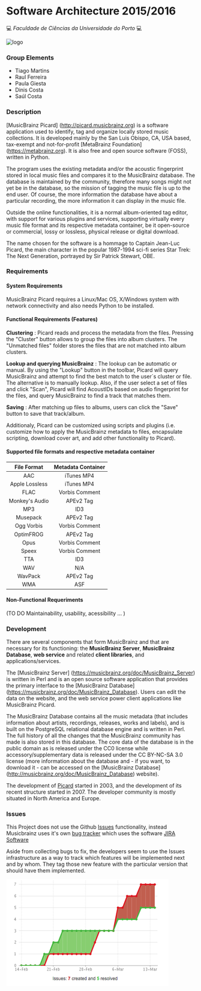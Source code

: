 # Software Architecture 2015/2016

:computer: *Faculdade de Ciências da Universidade do Porto* :computer:

![logo](https://picard.musicbrainz.org/static/img/picard-icon-large.svg)

### Group Elements
- Tiago Martins
- Raul Ferreira
- Paula Giesta
- Dinis Costa
- Saúl Costa

### Description
[MusicBrainz Picard] (http://picard.musicbrainz.org) is a software application used to identify, tag and organize locally stored music collections. It is developed mainly by the San Luis Obispo, CA, USA based, tax-exempt and not-for-profit [MetaBrainz Foundation] (https://metabrainz.org). It is also free and open source software (FOSS), written in Python.

The program uses the existing metadata and/or the acoustic fingerprint stored in local music files and compares it to the MusicBrainz database. The database is maintained by the community, therefore many songs might not yet be in the database, so the mission of tagging the music file is up to the end user. Of course, the more information the database have about a particular recording, the more information it can display in the music file.

Outside the online functionalities, it is a normal album-oriented tag editor, with support for various plugins and services, supporting virtually every music file format and its respective metadata container, be it open-source or commercial, lossy or lossless, physical release or digital download.

The name chosen for the software is a hommage to Captain Jean-Luc Picard, the main character in the popular 1987-1994 sci-fi series Star Trek: The Next Generation, portrayed by Sir Patrick Stewart, OBE.


### Requirements
#### System Requirements

MusicBrainz Picard requires a Linux/Mac OS, X/Windows system with network connectivity and also needs Python to be installed.

#### Functional Requirements (Features)

**Clustering** : 
Picard reads and process the metadata from the files. Pressing the "Cluster" button allows to group the files into album clusters. The "Unmatched files" folder stores the files that are not matched into album clusters.

**Lookup and querying MusicBrainz** : 
The lookup can be automatic or manual. By using the "Lookup" button in the toolbar, Picard will query MusicBrainz and attempt to find the best match to the user´s cluster or file. The alternative is to manually lookup. Also, if the user select a set of files and click "Scan", Picard will find AcoustIDs based on audio fingerprint for the files, and query MusicBrainz to find a track that matches them. 

**Saving** : 
After matching up files to albums, users can click the "Save" button to save that track/album. 

Additionaly, Picard can be customized using scripts and plugins (i.e. customize how to apply the MusicBrainz metadata to files, encapsulate scripting, download cover art, and add other functionality to Picard).

#### Supported file formats and respective metadata container
|File Format|Metadata Container|
|  :---:      |  :---:      |
|AAC|iTunes MP4|
|Apple Lossless|iTunes MP4|
|FLAC|Vorbis Comment|
|Monkey's Audio|APEv2 Tag|
|MP3|ID3|
|Musepack|APEv2 Tag|
|Ogg Vorbis|Vorbis Comment|
|OptimFROG|APEv2 Tag|
|Opus|Vorbis Comment|
|Speex|Vorbis Comment|
|TTA|ID3|
|WAV|N/A|
|WavPack|APEv2 Tag|
|WMA|ASF|

#### Non-Functional Requeriments
(TO DO 
Maintainability, usability, acessibility ... )


### Development

There are several components that form MusicBrainz and that are necessary for its functioning: the **MusicBrainz Server**, **MusicBrainz Database**, **web service** and related **client libraries**, and applications/services. 

The [MusicBrainz Server] (https://musicbrainz.org/doc/MusicBrainz_Server) is written in Perl and is an open source software application that provides the primary interface to the [MusicBrainz Database] (https://musicbrainz.org/doc/MusicBrainz_Database). Users can edit the data on the website, and the web service power client applications like MusicBrainz Picard.

The MusicBrainz Database contains all the music metadata (that includes information about artists, recordings, releases, works and labels), and is built on the PostgreSQL relational database engine and is written in Perl. The full history of all the changes that the MusicBrainz community has made is also stored in this database. The core data of the database is in the public domain as is released under the CC0 license while accessory/supplementary data is released under the CC BY-NC-SA 3.0 license (more information about the database and - if you want, to download it - can be accessed on the [MusicBrainz Database] (http://musicbrainz.org/doc/MusicBrainz_Database) website).

The development of [Picard](http://picard.musicbrainz.org) started in 2003, and the development of its recent structure started in 2007. The developer community is mostly situated in North America and Europe.

### Issues

This Project does not use the Github [Issues](https://github.com/features#issues) functionality, instead Musicbrainz uses it's own [bug tracker](http://tickets.musicbrainz.org/) which uses the software [JIRA Software](https://www.atlassian.com/software/jira)

Aside from collecting bugs to fix, the developers seem to use the Issues infrastructure as a way to track which features will be implemented next and by whom. They tag those new feature with the particular version that should have them implemented.

![](issues-history.PNG)
